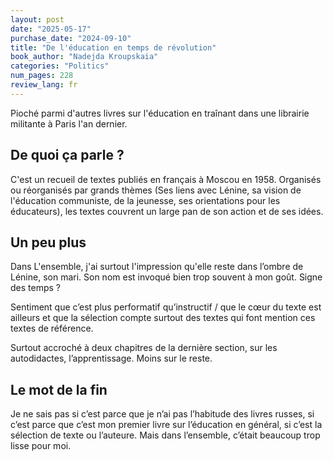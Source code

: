 ```yaml
---
layout: post
date: "2025-05-17"
purchase_date: "2024-09-10"
title: "De l'éducation en temps de révolution"
book_author: "Nadejda Kroupskaia"
categories: "Politics"
num_pages: 228
review_lang: fr
---
```


Pioché parmi d'autres livres sur l'éducation en traînant dans une librairie militante à Paris l'an dernier.

## De quoi ça parle ?

C'est un recueil de textes publiés en français à Moscou en 1958. Organisés ou réorganisés par grands thèmes (Ses liens avec Lénine, sa vision de l'éducation communiste, de la jeunesse, ses orientations pour les éducateurs), les textes couvrent un large pan de son action et de ses idées.

## Un peu plus

Dans L'ensemble, j'ai surtout l'impression qu'elle reste dans l’ombre de Lénine, son mari. Son nom est invoqué bien trop souvent à mon goût. Signe des temps ?

Sentiment que c’est plus performatif qu’instructif / que le cœur du texte est ailleurs et que la sélection compte surtout des textes qui font mention ces textes de référence.

Surtout accroché à deux chapitres de la dernière section, sur les autodidactes, l’apprentissage. Moins sur le reste.

## Le mot de la fin

Je ne sais pas si c’est parce que je n’ai pas l’habitude des livres russes, si c’est parce que c’est mon premier livre sur l’éducation en général, si c’est la sélection de texte ou l’auteure. Mais dans l’ensemble, c’était beaucoup trop lisse pour moi.